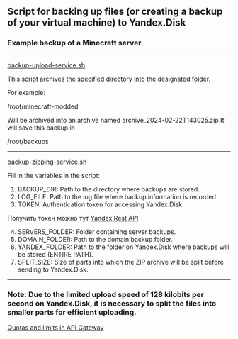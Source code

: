 ## Script for backing up files (or creating a backup of your virtual machine) to Yandex.Disk
### Example backup of a Minecraft server

------------

[backup-upload-service.sh](scripts%2Fbackup-upload-service.sh)

This script archives the specified directory into the designated folder.

For example:

/root/minecraft-modded 

Will be archived into an archive named archive_2024-02-22T143025.zip
It will save this backup in

/root/backups

------------

[backup-zipping-service.sh](scripts%2Fbackup-zipping-service.sh)

Fill in the variables in the script:

1. BACKUP_DIR: Path to the directory where backups are stored.
2. LOG_FILE: Path to the log file where backup information is recorded.
3. TOKEN: Authentication token for accessing Yandex.Disk.

Получить токен можно тут [Yandex Rest API](https://yandex.ru/dev/disk/rest/)

4. SERVERS_FOLDER: Folder containing server backups.
5. DOMAIN_FOLDER: Path to the domain backup folder.
6. YANDEX_FOLDER: Path to the folder on Yandex.Disk where backups will be stored (ENTIRE PATH).
7. SPLIT_SIZE: Size of parts into which the ZIP archive will be split before sending to Yandex.Disk.

------------

### Note: Due to the limited upload speed of 128 kilobits per second on Yandex.Disk, it is necessary to split the files into smaller parts for efficient uploading.
[Quotas and limits in API Gateway](https://cloud.yandex.com/en/docs/api-gateway/concepts/limits)
